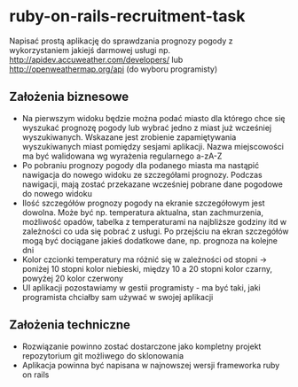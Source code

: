# ruby-on-rails-recruitment-task

Napisać prostą aplikację do sprawdzania prognozy pogody z wykorzystaniem jakiejś darmowej usługi np. http://apidev.accuweather.com/developers/ lub http://openweathermap.org/api (do wyboru programisty)

## Założenia biznesowe

- Na pierwszym widoku będzie można podać miasto dla którego chce się wyszukać prognozę pogody lub wybrać jedno z miast już wcześniej wyszukiwanych. Wskazane jest zrobienie zapamiętywania wyszukiwanych miast pomiędzy sesjami aplikacji. Nazwa miejscowości ma być walidowana wg wyrażenia regularnego a-zA-Z
- Po pobraniu prognozy pogody dla podanego miasta ma nastąpić nawigacja do nowego widoku ze szczegółami prognozy. Podczas nawigacji, mają zostać przekazane wcześniej pobrane dane pogodowe do nowego widoku
- Ilość szczegółów prognozy pogody na ekranie szczegółowym jest dowolna. Może być np. temperatura aktualna, stan zachmurzenia, możliwość opadów, tabelka z temperaturami na najbliższe godziny itd w zależności co uda się pobrać z usługi. Po przejściu na ekran szczegółów mogą być dociągane jakieś dodatkowe dane, np. prognoza na kolejne dni
- Kolor czcionki temperatury ma różnić się w zależności od stopni -> poniżej 10 stopni kolor niebieski, między 10 a 20 stopni kolor czarny, powyżej 20 kolor czerwony
- UI aplikacji pozostawiamy w gestii programisty - ma być taki, jaki programista chciałby sam używać w swojej aplikacji

## Założenia techniczne

- Rozwiązanie powinno zostać dostarczone jako kompletny projekt repozytorium git możliwego do sklonowania
- Aplikacja powinna być napisana w najnowszej wersji frameworka ruby on rails
